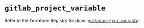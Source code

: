 # `gitlab_project_variable`

Refer to the Terraform Registry for docs: [`gitlab_project_variable`](https://registry.terraform.io/providers/gitlabhq/gitlab/18.2.0/docs/resources/project_variable).
